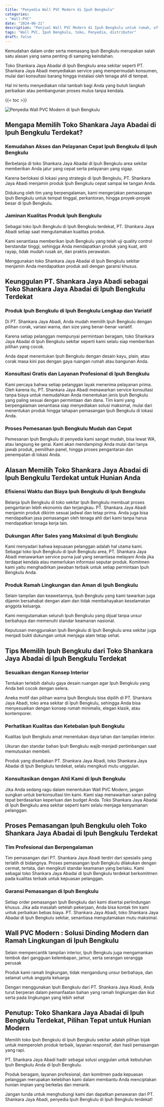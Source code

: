 ```yaml
---
title: "Penyedia Wall PVC Modern di Ipuh Bengkulu"
categories: 
- "Wall-PVC"
date: "2024-06-21"
description: "Penjual Wall PVC Modern di Ipuh Bengkulu untuk rumah, office, serta toko. Material berkualitas, beragam motif, variasi warna modern, dengan servis pemasangan oleh tenaga ahli berpengalaman serta garansi resmi!|Layanan penyediaan Wall PVC Modern di Ipuh Bengkulu bagi keperluan tempat tinggal, perkantoran, maupun gerai, beserta produk berkualitas dan pemasangan oleh tim ahli dan kepastian resmi.|Alternatif Wall PVC Modern di Ipuh Bengkulu yang terpercaya untuk hunian, office, serta toko, dengan material terbaik dan instalasi ditangani oleh tenaga ahli ahli dan garansi resmi.|Distribusi Wall PVC Modern di Ipuh Bengkulu bagi hunian, perkantoran, serta toko, dengan material terbaik dan instalasi oleh tenaga ahli profesional, lengkap beserta jaminan resmi.}"
tags: "Wall PVC, Ipuh Bengkulu, toko, Penyedia, distributor"
draft: false
---
```


Kemudahan dalam order serta memasang Ipuh Bengkulu merupakan salah satu alasan yang sama penting di samping keindahan.

Toko Shankara Jaya Abadai di Ipuh Bengkulu area sekitar seperti PT. Shankara Jaya Abadi menyediakan service yang mempermudah konsumen, mulai dari konsultasi barang hingga instalasi oleh tenaga ahli di tempat.

Hal ini tentu menyediakan nilai tambah bagi Anda yang butuh langkah perbaikan atau pembangunan proses mulus tanpa kendala.

{{< toc >}}

![Penyedia Wall PVC Modern di Ipuh Bengkulu](/images/Wall-PVC/Penyedia-Wall-PVC-Modern-di-Ipuh-Bengkulu.png)


## Mengapa Memilih Toko Shankara Jaya Abadai di Ipuh Bengkulu Terdekat?

### Kemudahan Akses dan Pelayanan Cepat Ipuh Bengkulu di Ipuh Bengkulu

Berbelanja di toko Shankara Jaya Abadai di Ipuh Bengkulu area sekitar memberikan Anda jalur yang cepat serta pelayanan yang sigap.

Karena berlokasi di lokasi yang strategis di Ipuh Bengkulu, PT. Shankara Jaya Abadi menjamin produk Ipuh Bengkulu cepat sampai ke tangan Anda.

Didukung oleh tim yang berpengalaman, kami mengerjakan pemasangan Ipuh Bengkulu untuk tempat tinggal, perkantoran, hingga proyek-proyek besar di Ipuh Bengkulu.

### Jaminan Kualitas Produk Ipuh Bengkulu

Sebagai toko Ipuh Bengkulu di Ipuh Bengkulu terdekat, PT. Shankara Jaya Abadi setiap saat mengutamakan kualitas produk.

Kami senantiasa memberikan Ipuh Bengkulu yang telah uji quality control berstandar tinggi, sehingga Anda mendapatkan produk yang kuat, anti rayap, tidak mudah rusak air, dan praktis perawatan.

Menggunakan toko Shankara Jaya Abadai di Ipuh Bengkulu sekitar menjamin Anda mendapatkan produk asli dengan garansi khusus.

## Keunggulan PT. Shankara Jaya Abadi sebagai Toko Shankara Jaya Abadai di Ipuh Bengkulu Terdekat

### Produk Ipuh Bengkulu di Ipuh Bengkulu Lengkap dan Variatif

Di PT. Shankara Jaya Abadi, Anda mudah memilih Ipuh Bengkulu dengan pilihan corak, variasi warna, dan size yang benar-benar variatif.

Karena setiap pelanggan mempunyai permintaan beragam, toko Shankara Jaya Abadai di Ipuh Bengkulu sekitar seperti kami selalu siap memberikan pilihan yang cocok.

Anda dapat menentukan Ipuh Bengkulu dengan desain kayu, plain, atau corak masa kini pas dengan gaya ruangan rumah atau bangunan Anda.

### Konsultasi Gratis dan Layanan Profesional di Ipuh Bengkulu

Kami percaya bahwa setiap pelanggan layak menerima pelayanan prima. Oleh karena itu, PT. Shankara Jaya Abadi menawarkan service konsultasi tanpa biaya untuk memudahkan Anda menentukan jenis Ipuh Bengkulu yang paling sesuai dengan permintaan dan dana. Tim kami yang berpengalaman senantiasa siap menyediakan solusi maksimal, mulai dari menentukan produk hingga tahapan pemasangan Ipuh Bengkulu di lokasi Anda.

### Proses Pemesanan Ipuh Bengkulu Mudah dan Cepat

Pemesanan Ipuh Bengkulu di penyedia kami sangat mudah, bisa lewat WA, atau langsung ke gerai. Kami akan mendampingi Anda mulai dari tanya jawab produk, pemilihan panel, hingga proses pengantaran dan penempatan di lokasi Anda.

## Alasan Memilih Toko Shankara Jaya Abadai di Ipuh Bengkulu Terdekat untuk Hunian Anda

### Efisiensi Waktu dan Biaya Ipuh Bengkulu di Ipuh Bengkulu

Belanja Ipuh Bengkulu di toko sekitar Ipuh Bengkulu membuat proses pengantaran lebih ekonomis dan terjangkau. PT. Shankara Jaya Abadi menjamin produk dikirim sesuai jadwal dan tetap prima. Anda juga bisa mendapatkan jasa pemasangan oleh tenaga ahli dari kami tanpa harus mendapatkan tenaga kerja lain.

### Dukungan After Sales yang Maksimal di Ipuh Bengkulu

Kami menyadari bahwa kepuasan pelanggan adalah hal utama kami. Sebagai toko Ipuh Bengkulu di Ipuh Bengkulu area, PT. Shankara Jaya Abadi menawarkan service purna jual yang senantiasa melayani Anda jika terdapat kendala atau memerlukan informasi seputar produk. Komitmen kami yaitu menghadirkan jawaban terbaik untuk setiap permintaan Ipuh Bengkulu Anda.

### Produk Ramah Lingkungan dan Aman di Ipuh Bengkulu

Selain tampilan dan keawetannya, Ipuh Bengkulu yang kami tawarkan juga dijamin bersahabat dengan alam dan tidak membahayakan keselamatan anggota keluarga.

Kami mengutamakan seluruh Ipuh Bengkulu yang dijual tanpa unsur berbahaya dan memenuhi standar keamanan nasional.

Keputusan menggunakan Ipuh Bengkulu di Ipuh Bengkulu area sekitar juga menjadi bukti dukungan untuk menjaga alam tetap sehat.

## Tips Memilih Ipuh Bengkulu dari Toko Shankara Jaya Abadai di Ipuh Bengkulu Terdekat

### Sesuaikan dengan Konsep Interior 

Tentukan terlebih dahulu gaya desain ruangan agar Ipuh Bengkulu yang Anda beli cocok dengan selera.

Aneka motif dan pilihan warna Ipuh Bengkulu bisa dipilih di PT. Shankara Jaya Abadi, toko area sekitar di Ipuh Bengkulu, sehingga Anda bisa menyesuaikan dengan konsep rumah minimalis, elegan klasik, atau kontemporer.

### Perhatikan Kualitas dan Ketebalan Ipuh Bengkulu

Kualitas Ipuh Bengkulu amat menentukan daya tahan dan tampilan interior.

Ukuran dan standar bahan Ipuh Bengkulu wajib menjadi pertimbangan saat memutuskan membeli.

Produk yang disediakan PT. Shankara Jaya Abadi, toko Shankara Jaya Abadai di Ipuh Bengkulu terdekat, selalu mengikuti mutu unggulan.

### Konsultasikan dengan Ahli Kami di Ipuh Bengkulu

Jika Anda sedang ragu dalam menentukan Wall PVC Modern, jangan sungkan untuk berkonsultasi tim kami. Kami siap menawarkan saran paling tepat berdasarkan keperluan dan budget Anda. Toko Shankara Jaya Abadai di Ipuh Bengkulu area sekitar seperti kami selalu menjaga kenyamanan pelanggan.

## Proses Pemasangan Ipuh Bengkulu oleh Toko Shankara Jaya Abadai di Ipuh Bengkulu Terdekat

### Tim Profesional dan Berpengalaman

Tim pemasangan dari PT. Shankara Jaya Abadi terdiri dari spesialis yang terlatih di bidangnya. Proses pemasangan Ipuh Bengkulu dilakukan dengan cermat, tertata, dan mengikuti standar keamanan yang berlaku. Kami sebagai toko Shankara Jaya Abadai di Ipuh Bengkulu terdekat berkomitmen pada kualitas terbaik untuk kepuasan pelanggan.

### Garansi Pemasangan di Ipuh Bengkulu

Setiap order pemasangan Ipuh Bengkulu dari kami disertai perlindungan khusus. Jika ada masalah setelah pekerjaan, Anda bisa kontak tim kami untuk perbaikan bebas biaya. PT. Shankara Jaya Abadi, toko Shankara Jaya Abadai di Ipuh Bengkulu sekitar, senantiasa mengutamakan mutu maksimal.

##  Wall PVC Modern : Solusi Dinding Modern dan Ramah Lingkungan di Ipuh Bengkulu

Selain mempercantik tampilan interior, Ipuh Bengkulu juga mengamankan tembok dari gangguan kelembapan, jamur, serta serangan serangga perusak

Produk kami ramah lingkungan, tidak mengandung unsur berbahaya, dan selamat untuk anggota keluarga

Dengan menggunakan Ipuh Bengkulu dari PT. Shankara Jaya Abadi, Anda turut berperan dalam pemanfaatan bahan yang ramah lingkungan dan ikut serta pada lingkungan yang lebih sehat

## Penutup: Toko Shankara Jaya Abadai di Ipuh Bengkulu Terdekat, Pilihan Tepat untuk Hunian Modern

Memilih toko Ipuh Bengkulu di Ipuh Bengkulu sekitar adalah pilihan bijak untuk memperoleh produk terbaik, layanan responsif, dan hasil pemasangan yang rapi.

PT. Shankara Jaya Abadi hadir sebagai solusi unggulan untuk kebutuhan Ipuh Bengkulu Anda di Ipuh Bengkulu.

Produk beragam, layanan profesional, dan komitmen pada kepuasan pelanggan merupakan kelebihan kami dalam membantu Anda menciptakan hunian impian yang berkelas dan menarik.

Jangan tunda untuk menghubungi kami dan dapatkan penawaran dari PT. Shankara Jaya Abadi, penyedia Ipuh Bengkulu di Ipuh Bengkulu terdekat!